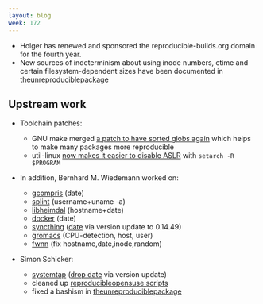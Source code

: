 ```yaml
---
layout: blog
week: 172
---
```


 * Holger has renewed and sponsored the reproducible-builds.org domain for the fourth year.
 * New sources of indeterminism about using inode numbers, ctime and certain filesystem-dependent sizes have been documented in [theunreproduciblepackage](https://github.com/bmwiedemann/theunreproduciblepackage/tree/master/filesystem)

Upstream work
-------------

* Toolchain patches:

    * GNU make merged [a patch to have sorted globs again](https://savannah.gnu.org/bugs/?52076) which helps to make many packages more reproducible
    * util-linux [now makes it easier to disable ASLR](https://github.com/karelzak/util-linux/issues/668) with `setarch -R $PROGRAM`

* In addition, Bernhard M. Wiedemann worked on:

    * [gcompris](https://build.opensuse.org/request/show/627391) (date)
    * [splint](https://build.opensuse.org/request/show/627757) (username+uname -a)
    * [libheimdal](https://build.opensuse.org/request/show/627941) (hostname+date)
    * [docker](https://build.opensuse.org/request/show/628476) (date)
    * [syncthing](https://build.opensuse.org/request/show/628525) ([date](https://github.com/syncthing/syncthing/commit/c51365c634c9687009778caf097ba059b88f8805) via version update to 0.14.49)
    * [gromacs](https://gerrit.gromacs.org/8156) (CPU-detection, host, user)
    * [fwnn](https://osdn.net/projects/freewnn/ticket/38482) (fix hostname,date,inode,random)

* Simon Schicker:

    * [systemtap](https://build.opensuse.org/request/show/627384) ([drop date](https://sourceware.org/ml/systemtap/2017-q4/msg00166.html) via version update)
    * cleaned up [reproducibleopensuse scripts](https://github.com/bmwiedemann/reproducibleopensuse/pull/1)
    * fixed a bashism in [theunreproduciblepackage](https://github.com/bmwiedemann/theunreproduciblepackage/pull/5)
